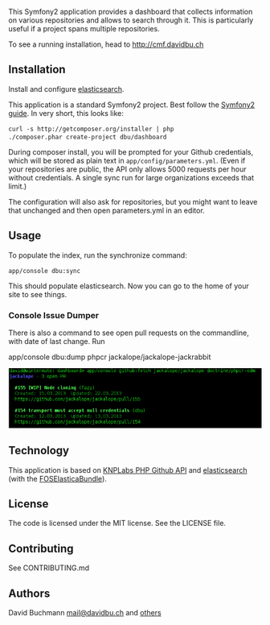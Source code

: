 This Symfony2 application provides a dashboard that collects information on
various repositories and allows to search through it. This is particularly
useful if a project spans multiple repositories.

To see a running installation, head to http://cmf.davidbu.ch

Installation
------------

Install and configure [elasticsearch](http://www.elasticsearch.org/).

This application is a standard Symfony2 project. Best follow the
[Symfony2 guide](http://symfony.com/doc/2.3/book/installation.html).
In very short, this looks like:

    curl -s http://getcomposer.org/installer | php
    ./composer.phar create-project dbu/dashboard

During composer install, you will be prompted for your Github credentials,
which will be stored as plain text in `app/config/parameters.yml`. (Even if
your repositories are public, the API only allows 5000 requests per hour
without credentials. A single sync run for large organizations exceeds that
limit.)

The configuration will also ask for repositories, but you might want to leave
that unchanged and then open parameters.yml in an editor.


Usage
-----

To populate the index, run the synchronize command:

    app/console dbu:sync

This should populate elasticsearch. Now you can go to the home of your site to
see things.

### Console Issue Dumper

There is also a command to see open pull requests on the commandline, with date
of last change. Run

app/console dbu:dump phpcr jackalope/jackalope-jackrabbit

[![Screenshot](doc/images/dashboard_screenshot_tn.png?raw=true)](doc/images/dashboard_screenshot.png?raw=true)


Technology
----------

This application is based on [KNPLabs PHP Github API](https://github.com/KnpLabs/php-github-api)
and [elasticsearch](http://www.elasticsearch.org) (with the
[FOSElasticaBundle](https://github.com/FriendsOfSymfony/FOSElasticaBundle)).


License
-------

The code is licensed under the MIT license. See the LICENSE file.


Contributing
------------

See CONTRIBUTING.md


Authors
-------

David Buchmann <mail@davidbu.ch> and [others](https://github.com/dbu/dashboard/graphs/contributors)
